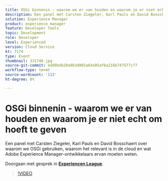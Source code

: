 ```yaml
---
title: OSGi binnenin - waarom we er van houden en waarom je er niet echt om hoeft te geven
description: Een panel met Carsten Ziegeler, Karl Pauls en David Bosschaert over waarom we OSGi gebruiken, waarom het relevant is in de cloud en wat Adobe Experience Manager-ontwikkelaars ervan moeten weten. Deze sessie is afgeleverd als onderdeel van de Adobe Developers Live Content-gebeurtenis.
solution: Experience Manager
product: experience manager
feature: Developer Tools
topic: Development
role: Developer
level: Experienced
version: Cloud Service
kt: 7174
type: Event
thumbnail: 331740.jpg
source-git-commit: edd0bdb28a9b3d065a64a95af6a216b747577c77
workflow-type: tm+mt
source-wordcount: '113'
ht-degree: 0%

---
```



# OSGi binnenin - waarom we er van houden en waarom je er niet echt om hoeft te geven

Een panel met Carsten Ziegeler, Karl Pauls en David Bosschaert over waarom we OSGi gebruiken, waarom het relevant is in de cloud en wat Adobe Experience Manager-ontwikkelaars ervan moeten weten.

Doorgaan met gesprek in **[Experiencen League](http://adobe.ly/36Yd3v6)**.

>[!VIDEO](https://video.tv.adobe.com/v/331740/?quality=12&learn=on&hidetitle=true)
